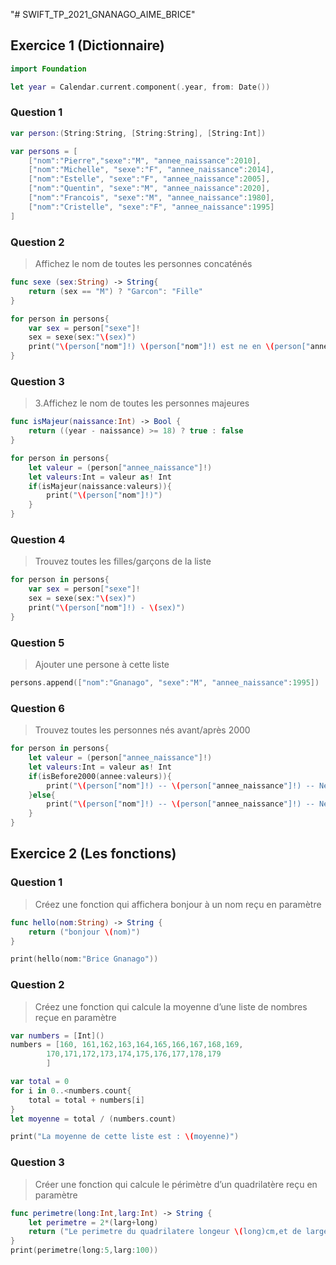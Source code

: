 "# SWIFT_TP_2021_GNANAGO_AIME_BRICE" 


## Exercice 1 (Dictionnaire)
```swift
import Foundation

let year = Calendar.current.component(.year, from: Date())
```

### Question 1
```swift
var person:(String:String, [String:String], [String:Int])

var persons = [
    ["nom":"Pierre","sexe":"M", "annee_naissance":2010],
    ["nom":"Michelle", "sexe":"F", "annee_naissance":2014],
    ["nom":"Estelle", "sexe":"F", "annee_naissance":2005],
    ["nom":"Quentin", "sexe":"M", "annee_naissance":2020],
    ["nom":"Francois", "sexe":"M", "annee_naissance":1980],
    ["nom":"Cristelle", "sexe":"F", "annee_naissance":1995]
]
```

### Question 2
> Affichez le nom de toutes les personnes concaténés

```swift
func sexe (sex:String) -> String{
    return (sex == "M") ? "Garcon": "Fille"
}

for person in persons{
    var sex = person["sexe"]!
    sex = sexe(sex:"\(sex)")
    print("\(person["nom"]!) \(person["nom"]!) est ne en \(person["annee_naissance"]!) c'est un \(sex)")
}

```


### Question 3
> 3.Affichez le nom de toutes les personnes majeures

```swift
func isMajeur(naissance:Int) -> Bool {
    return ((year - naissance) >= 18) ? true : false
}

for person in persons{ 
    let valeur = (person["annee_naissance"]!)
    let valeurs:Int = valeur as! Int    
    if(isMajeur(naissance:valeurs)){
        print("\(person["nom"]!)")
    }
}

```

### Question 4
> Trouvez toutes les filles/garçons de la liste

```swift
for person in persons{
    var sex = person["sexe"]!
    sex = sexe(sex:"\(sex)")
    print("\(person["nom"]!) - \(sex)")
}

```
### Question 5
> Ajouter une persone à cette liste
```swift
persons.append(["nom":"Gnanago", "sexe":"M", "annee_naissance":1995])
```
### Question 6
> Trouvez toutes les personnes nés avant/après 2000
```swift
for person in persons{ 
    let valeur = (person["annee_naissance"]!)
    let valeurs:Int = valeur as! Int        
    if(isBefore2000(annee:valeurs)){
        print("\(person["nom"]!) -- \(person["annee_naissance"]!) -- Nee avant 2000")
    }else{
        print("\(person["nom"]!) -- \(person["annee_naissance"]!) -- Nee après 2000")
    }
}
```


## Exercice 2 (Les fonctions)

### Question 1
> Créez une fonction qui affichera bonjour à un nom reçu en paramètre

```swift
func hello(nom:String) -> String {
    return ("bonjour \(nom)")
}

print(hello(nom:"Brice Gnanago"))
```
### Question 2
> Créez une fonction qui calcule la moyenne d’une liste de nombres reçue en paramètre
```swift
var numbers = [Int]()
numbers = [160, 161,162,163,164,165,166,167,168,169,
        170,171,172,173,174,175,176,177,178,179
        ]

var total = 0
for i in 0..<numbers.count{
    total = total + numbers[i]
}
let moyenne = total / (numbers.count)

print("La moyenne de cette liste est : \(moyenne)")

```
### Question 3
> Créer une fonction qui calcule le périmètre d’un quadrilatère reçu en paramètre

```swift
func perimetre(long:Int,larg:Int) -> String {
    let perimetre = 2*(larg+long)
    return ("Le perimetre du quadrilatere longeur \(long)cm,et de largeur \(larg)cm est de : \(perimetre) cm")
}
print(perimetre(long:5,larg:100))
```